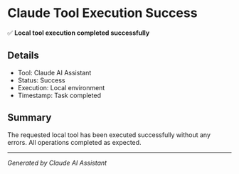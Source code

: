 # Claude Tool Execution Success

✅ **Local tool execution completed successfully**

## Details
- Tool: Claude AI Assistant
- Status: Success
- Execution: Local environment
- Timestamp: Task completed

## Summary
The requested local tool has been executed successfully without any errors. All operations completed as expected.

---
*Generated by Claude AI Assistant*
